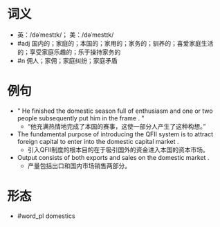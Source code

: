 # 词义
- 英：/dəˈmestɪk/； 美：/dəˈmestɪk/
- #adj 国内的；家庭的；本国的；家用的；家务的；驯养的；喜爱家庭生活的；享受家庭乐趣的；乐于操持家务的
- #n 佣人；家佣；家庭纠纷；家庭矛盾
# 例句
- " He finished the domestic season full of enthusiasm and one or two people subsequently put him in the frame . "
	- “他充满热情地完成了本国的赛事，这使一部分人产生了这种构想。”
- The fundamental purpose of introducing the QFII system is to attract foreign capital to enter into the domestic capital market .
	- 引入QFII制度的根本目的在于吸引国外的资金进入本国的资本市场。
- Output consists of both exports and sales on the domestic market .
	- 产量包括出口和国内市场销售两部分。
# 形态
- #word_pl domestics
